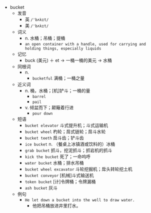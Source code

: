 - bucket
  - 发音
    - 英 `/'bʌkɪt/`
    - 美 `/'bʌkɪt/`
  - 词义
    - n. 水桶；吊桶；提桶
    - `an open container with a handle, used for carrying and holding things, especially liquids`
  - 记忆
    - buck (美元) ＋ et → 一桶一桶的美元 → 水桶
  - 同根词
    - n.
      - `bucketful` 满桶；一桶之量
  - 近义词
    - n. 桶，水桶；[机]铲斗；一桶的量
      - `barrel`
      - `pail`
    - v. 倾盆而下；颠簸着行进
      - `pour down`
  - 短语
    - `bucket elevator` 斗式提升机；斗式运输机 
    - `bucket wheel` 杓轮；戽式链轮；戽斗水轮 
    - `bucket teeth` 戽斗齿；铲斗齿 
    - `ice bucket` n. （餐桌上冰镇酒或饮料的）冰桶 
    - `grab bucket` 抓斗，挖泥抓斗；抓岩机的抓斗 
    - `kick the bucket` 死了；一命呜呼 
    - `water bucket` 水桶；排水吊桶 
    - `bucket wheel excavator` 斗轮挖掘机；戽头转轮挖土机 
    - `bucket conveyor` [机械]斗式输送机 
    - `token bucket` [计]令牌桶；令牌漏桶 
    - `ash bucket` 灰斗 
  - 例句
    - `He let down a bucket into the well to draw water.`
      - 他把吊桶放进井里打水。

